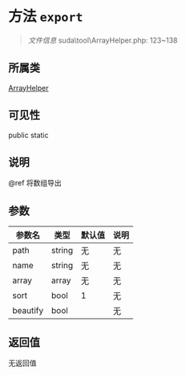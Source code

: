 # 方法 `export`

> *文件信息* suda\tool\ArrayHelper.php: 123~138

## 所属类 

[ArrayHelper](../ArrayHelper.md)

## 可见性

 public static

## 说明

@ref 将数组导出

## 参数


| 参数名 | 类型 | 默认值 | 说明 |
|--------|-----|-------|-------|
| path |  string | 无 | 无 |
| name |  string | 无 | 无 |
| array |  array | 无 | 无 |
| sort |  bool | 1 | 无 |
| beautify |  bool |  | 无 |



## 返回值

无返回值
